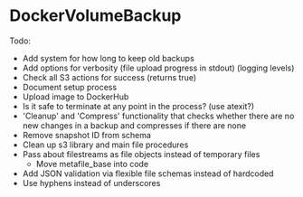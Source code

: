 # DockerVolumeBackup

Todo:    
 - Add system for how long to keep old backups
 - Add options for verbosity (file upload progress in stdout) (logging levels)
 - Check all S3 actions for success (returns true)
 - Document setup process
 - Upload image to DockerHub
 - Is it safe to terminate at any point in the process? (use atexit?)
 - 'Cleanup' and 'Compress' functionality that checks whether there are no new 
 changes in a backup and compresses if there are none
 - Remove snapshot ID from schema
 - Clean up s3 library and main file procedures
 - Pass about filestreams as file objects instead of temporary files
   - Move metafile_base into code
 - Add JSON validation via flexible file schemas instead of hardcoded
 - Use hyphens instead of underscores